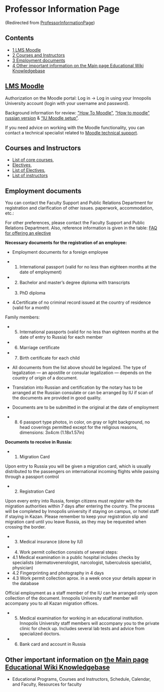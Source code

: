 






Professor Information Page
==========================



(Redirected from [ProfessorInformationPage](/index.php?title=ProfessorInformationPage&redirect=no "ProfessorInformationPage"))


Contents
--------


* [1 LMS Moodle](#LMS_Moodle)
* [2 Courses and Instructors](#Courses_and_Instructors)
* [3 Employment documents](#Employment_documents)
* [4 Other important information on the Main page Educational Wiki Knowledgebase](#Other_important_information_on_the_Main_page_Educational_Wiki_Knowledgebase)



[LMS Moodle](https://moodle.innopolis.university/login/index.php)
-----------------------------------------------------------------


Authorization on the Moodle portal: Log in -> Log in using your Innopolis University account (login with your username and password).


Background information for review: ["How To Moodle"](https://eduwiki.innopolis.university/index.php/HowToMoodle), ["How to moodle" russian version](https://docs.google.com/document/d/1nNbmgYOfrBWX7ddxEP6NPTbl5AhBedRE4YpZidPWX4s/edit?usp=sharing) & [“IU Moodle setup”](https://www.youtube.com/playlist?list=PLneu1tELBieKgdGI6MXpgCQ-KwTnItYu-).


If you need advice on working with the Moodle functionality, you can contact a technical specialist related to [Moodle technical support](https://t.me/Mls181).



Courses and Instructors
-----------------------


* [List of core courses](https://eduwiki.innopolis.university/index.php/List_of_core_courses),
* [Electives](https://eduwiki.innopolis.university/index.php/Electives),
* [List of Electives](https://eduwiki.innopolis.university/index.php/List_of_Electives),
* [List of instructors](https://eduwiki.innopolis.university/index.php/Professors)


Employment documents
--------------------


You can contact the Faculty Support and Public Relations Department for registration and clarification of other issues.
paperwork, accommodation, etc.:


For other preferences, please contact the Faculty Support and Public Relations Department. 
Also, reference information is given in the table: [FAQ for offering an elective](https://eduwiki.innopolis.university/index.php/FAQ_for_offering_an_elective)


  

**Necessary documents for the registration of an employee:**



* Employment documents for a foreign employee


* 1. International passport (valid for no less than eighteen months at the date of employment)
* 2. Bachelor and master’s degree diploma with transcripts
* 3. PhD diploma
* 4.Certificate of no criminal record issued at the country of residence (valid for a month)


Family members:



* 5. International passports (valid for no less than eighteen months at the date of entry to Russia) for each member
* 6. Marriage certificate
* 7. Birth certificate for each child


* All documents from the list above should be legalized. The type of legalization — an apostille or consular legalization — depends on the country of origin of a document.
* Translation into Russian and certification by the notary has to be arranged at the Russian consulate or can be arranged by IU if scan of the documents are provided in good quality.
* Documents are to be submitted in the original at the date of employment


* 8. 6 passport type photos, in color, on gray or light background, no head coverings permitted except for the religious reasons, dimensions: 3x4cm (1.18х1.57in)


  

**Documents to receive in Russia:**



* 1. Migration Card


Upon entry to Russia you will be given a migration card, which is usually distributed to the passengers on international in­coming flights while passing through a passport control



* 2. Registration Card


Upon every entry into Russia, foreign citizens must register with the migration authorities within 7 days after entering the country. 
The process will be completed by Innopolis university if staying on campus, or hotel staff if staying in Kazan.
Please remember to keep your registration slip and migration card until you leave Russia, as they may be requested when crossing the border.



* 3. Medical insurance (done by IU)
* 4. Work permit collection consists of several steps:
* 4.1 Medical examination in a public hospital includes checks by specialists (dermatovenerologist, narcologist, tuberculosis specialist, physician)
* 4.2 Fingerprinting and photography in 4 days
* 4.3 Work permit collection aprox. in a week once your details appear in the database


Official employment as a staff member of the IU can be arranged only upon collection of the document. Innopolis University staff member will accompany you to all Kazan migration offices.



* 5. Medical examination for working in an educational institution. Innopolis University staff members will accompany you to the private clinic for check up. Includes several lab tests and advice from specialized doctors.
* 6. Bank card and account in Russia


Other important information on [the Main page Educational Wiki Knowledgebase](https://eduwiki.innopolis.university/index.php/Main_Page)
---------------------------------------------------------------------------------------------------------------------------------------


* Educational Programs, Courses and Instructors, Schedule, Calendar, and Faculty, Resources for faculty










